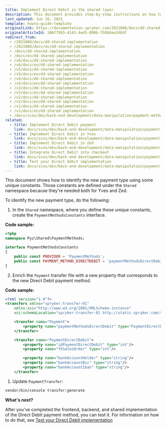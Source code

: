 ```yaml
---
title: Implement Direct Debit in the shared layer
description: This document provides step-by-step instructions on how to identify the new payment type using some unique constants.
last_updated: Jun 16, 2021
template: howto-guide-template
originalLink: https://documentation.spryker.com/2021080/docs/dd-shared-implementation
originalArticleId: 106f7955-4143-4ed5-890b-f58b6ee24b9f
redirect_from:
  - /2021080/docs/dd-shared-implementation
  - /2021080/docs/en/dd-shared-implementation
  - /docs/dd-shared-implementation
  - /docs/en/dd-shared-implementation
  - /v6/docs/dd-shared-implementation
  - /v6/docs/en/dd-shared-implementation
  - /v5/docs/dd-shared-implementation
  - /v5/docs/en/dd-shared-implementation
  - /v4/docs/dd-shared-implementation
  - /v4/docs/en/dd-shared-implementation
  - /v3/docs/dd-shared-implementation
  - /v3/docs/en/dd-shared-implementation
  - /v2/docs/dd-shared-implementation
  - /v2/docs/en/dd-shared-implementation
  - /v1/docs/dd-shared-implementation
  - /v1/docs/en/dd-shared-implementation
  - /docs/scos/dev/back-end-development/data-manipulation/payment-methods/direct-debit-example-implementation/implementation-of-direct-debit-in-the-shared-layer.html
related:
  - title: Implement Direct Debit payment
    link: docs/scos/dev/back-end-development/data-manipulation/payment-methods/direct-debit-example-implementation/implement-direct-debit-payment.html
  - title: Implement Direct Debit in Yves
    link: docs/scos/dev/back-end-development/data-manipulation/payment-methods/direct-debit-example-implementation/implement-direct-debit-in-yves.html
  - title: Implement Direct Debit in Zed
    link: docs/scos/dev/back-end-development/data-manipulation/payment-methods/direct-debit-example-implementation/implement-direct-debit-in-zed.html
  - title: Integrate Direct Debit into checkout
    link: docs/scos/dev/back-end-development/data-manipulation/payment-methods/direct-debit-example-implementation/integrate-direct-debit-into-checkout.html
  - title: Test your Direct Debit implementation
    link: docs/scos/dev/back-end-development/data-manipulation/payment-methods/direct-debit-example-implementation/test-your-direct-debit-implementation.html
---
```


This document shows how to identify the new payment type using some unique constants. Those constants are defined under the `Shared` namespace because they're needed both for Yves and Zed.

To identify the new payment type, do the following:

1. In the `Shared` namespace, where you define these unique constants, create the `PaymentMethodsConstants` interface.

**Code sample:**

```php
<?php
namespace Pyz\Shared\PaymentMethods;

interface PaymentMethodsConstants
{
	public const PROVIDER = 'PaymentMethods';
	public const PAYMENT_METHOD_DIRECTDEBIT = 'paymentMethodsDirectDebit';
}
```

2. Enrich the `Payment` transfer file with a new property that corresponds to the new Direct Debit payment method.

**Code sample:**

```xml
<?xml version="1.0"?>
<transfers xmlns="spryker:transfer-01"
    xmlns:xsi="http://www.w3.org/2001/XMLSchema-instance"
    xsi:schemaLocation="spryker:transfer-01 http://static.spryker.com/transfer-01.xsd">

    <transfer name="Payment">
        <property name="paymentMethodsDirectDebit" type="PaymentDirectDebit"/>
    </transfer>

    <transfer name="PaymentDirectDebit">
        <property name="idPaymentDirectDebit" type="int"/>
        <property name="fkSalesOrder" type="int"/>

        <property name="bankAccountHolder" type="string"/>
        <property name="bankAccountBic" type="string"/>
        <property name="bankAccountIban" type="string"/>
    </transfer>
```

1. Update `PaymentTransfer`:

```bash
vendor/bin/console transfer:generate
```


**What's next?**

After you've completed the frontend, backend, and shared implementation of the Direct Debit payment method, you can test it. For information on how to do that, see [Test your Direct Debit implementation](/docs/scos/dev/back-end-development/data-manipulation/payment-methods/direct-debit-example-implementation/test-your-direct-debit-implementation.html)
